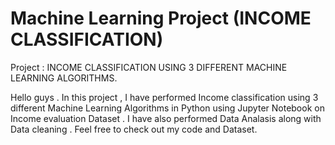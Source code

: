 # Machine Learning Project (INCOME CLASSIFICATION)
 Project : INCOME CLASSIFICATION USING 3 DIFFERENT MACHINE LEARNING ALGORITHMS.
 
 Hello guys . In this project , I have performed Income classification using 3 different Machine Learning Algorithms in Python using Jupyter Notebook on Income evaluation      Dataset . I have also performed Data Analasis along with Data cleaning .  Feel free to check out my code and Dataset.
